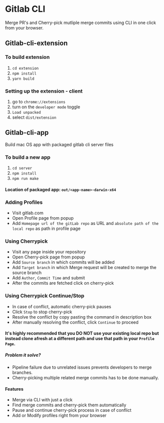 # Gitlab CLI 
Merge PR's and Cherry-pick mutliple merge commits using CLI in one click from your browser.

## Gitlab-cli-extension

### To build extension
1. `cd extension`
2. `npm install`
3. `yarn build`

### Setting up the extension - client
1. go to `chrome://extensions`
2. turn on the `developer mode` toggle
3. `Load unpacked`
4. select `dist/extension`

## Gitlab-cli-app
Build mac OS app with packaged gitlab cli server files

### To build a new app
1. `cd server`
2. `npm install`
3. `npm run make`

#### Location of packaged app: `out/<app-name>-darwin-x64`

### Adding Profiles
- Visit gitlab.com
- Open Profile page from popup
- Add `Homepage url of the gitLab repo` as URL and `absolute path of the local repo` as path in profile page

### Using Cherrypick
- Visit any page inside your repository
- Open Cherry-pick page from popup
- Add `Source branch` in which commits will be added
- Add `Target branch` in which Merge request will be created to merge the source branch
- Add `Author`, `Commit Time` and submit
- After the commits are fetched click on cherry-pick

### Using Cherrypick Continue/Stop
- In case of conflict, automatic cherry-pick pauses
- Click `Stop` to stop cherry-pick
- Resolve the conflict by copy pasting the command in description box
- After manually resolving the conflict, click `Continue` to proceed

#### It's highly recommended that you DO NOT use your existing local repo but instead clone afresh at a different path and use that path in your `Profile Page`.

##### Problem it solve?
- Pipeline failure due to unrelated issues prevents developers to merge branches.
- Cherry-picking multiple related merge commits has to be done manually.

#### Features
- Merge via CLI with just a click
- Find merge commits and cherry-pick them automatically
- Pause and continue cherry-pick process in case of conflict
- Add or Modify profiles right from your browser
